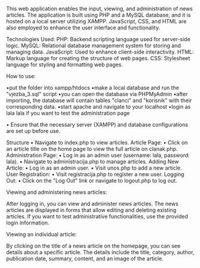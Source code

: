 This web application enables the input, viewing, and administration of news articles. The application is built using PHP and a MySQL database, and it is hosted on a local server utilizing XAMPP. JavaScript, CSS, and HTML are also employed to enhance the user interface and functionality.

Technologies Used:
PHP: Backend scripting language used for server-side logic.
MySQL: Relational database management system for storing and managing data.
JavaScript: Used to enhance client-side interactivity.
HTML: Markup language for creating the structure of web pages.
CSS: Stylesheet language for styling and formatting web pages.

How to use:

•put the folder into xampp/htdocs
•make a local database and run the "vjezba_3.sql" script
•you can open the database via PHPMyAdmin
•after importing, the database will contain tables "clanci" and "korisnik" with their corresponding data.
•start apache and navigate to your localhost
•login as lala lala if you want to test the administration page

•	Ensure that the necessary server (XAMPP) and database configurations are set up before use.

Structure
•	Navigate to index.php to view articles.
Article Page:
•	Click on an article title on the home page to view the full article on clanak.php.
Administration Page:
•	Log in as an admin user (username: lala, password: lala).
•	Navigate to administracija.php to manage articles.
Adding New Article:
•	Log in as an admin user.
•	Visit unos.php to add a new article.
User Registration:
•	Visit registracija.php to register a new user.
Logging Out:
•	Click on the "Log Out" link or navigate to logout.php to log out.


Viewing and administering news articles:

After logging in, you can view and administer news articles.
The news articles are displayed in forms that allow editing and deleting existing articles.
If you want to test administrative functionalities, use the provided login information.

Viewing an individual article:

By clicking on the title of a news article on the homepage, you can see details about a specific article.
The details include the title, category, author, publication date, summary, content, and an image of the article.

